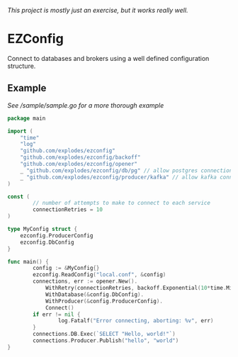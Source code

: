 *This project is mostly just an exercise, but it works really well.*

# EZConfig
Connect to databases and brokers using a well defined configuration structure.

## Example

*See /sample/sample.go for a more thorough example*

```go
package main

import (
	"time"
	"log"
	"github.com/explodes/ezconfig"
	"github.com/explodes/ezconfig/backoff"
	"github.com/explodes/ezconfig/opener"
	_ "github.com/explodes/ezconfig/db/pg" // allow postgres connections
	_ "github.com/explodes/ezconfig/producer/kafka" // allow kafka connections
)

const (
        // number of attempts to make to connect to each service
        connectionRetries = 10
)

type MyConfig struct {
	ezconfig.ProducerConfig
	ezconfig.DbConfig
}

func main() {
        config := &MyConfig{}
        ezconfig.ReadConfig("local.conf", &config)
        connections, err := opener.New().
            WithRetry(connectionRetries, backoff.Exponential(10*time.Millisecond, 1*time.Second, 2)).
            WithDatabase(&config.DbConfig).
            WithProducer(&config.ProducerConfig).
            Connect()
        if err != nil {
                log.Fatalf("Error connecting, aborting: %v", err)
        }
        connections.DB.Exec(`SELECT "Hello, world!"`)
        connections.Producer.Publish("hello", "world")
}
```